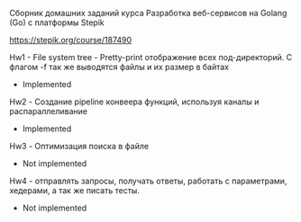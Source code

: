 Сборник домашних заданий курса Разработка веб-сервисов на Golang (Go) с платформы Stepik

https://stepik.org/course/187490

Hw1 - File system tree - Pretty-print отображение всех под-директорий. C флагом -f так же выводятся файлы и их размер в байтах
* Implemented

Hw2 - Создание pipeline конвеера функций, используя каналы и распараллеливание
* Implemented

Hw3 - Оптимизация поиска в файле
* Not implemented

Hw4 - отправлять запросы, получать ответы, работать с параметрами, хедерами, а так же писать тесты.
* Not implemented